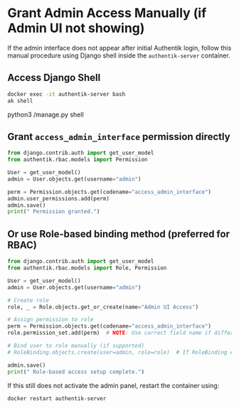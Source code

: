 #  Grant Admin Access Manually (if Admin UI not showing)

If the admin interface does not appear after initial Authentik login, follow this manual procedure using Django shell inside the `authentik-server` container.

## Access Django Shell

```bash
docker exec -it authentik-server bash
ak shell
```
python3 /manage.py shell
## Grant `access_admin_interface` permission directly

```python
from django.contrib.auth import get_user_model
from authentik.rbac.models import Permission

User = get_user_model()
admin = User.objects.get(username="admin")

perm = Permission.objects.get(codename="access_admin_interface")
admin.user_permissions.add(perm)
admin.save()
print(" Permission granted.")
```

## Or use Role-based binding method (preferred for RBAC)

```python
from django.contrib.auth import get_user_model
from authentik.rbac.models import Role, Permission

User = get_user_model()
admin = User.objects.get(username="admin")

# Create role
role, _ = Role.objects.get_or_create(name="Admin UI Access")

# Assign permission to role
perm = Permission.objects.get(codename="access_admin_interface")
role.permission_set.add(perm)  # NOTE: Use correct field name if different

# Bind user to role manually (if supported)
# RoleBinding.objects.create(user=admin, role=role)  # If RoleBinding exists

admin.save()
print(" Role-based access setup complete.")
```

If this still does not activate the admin panel, restart the container using:
```bash
docker restart authentik-server
